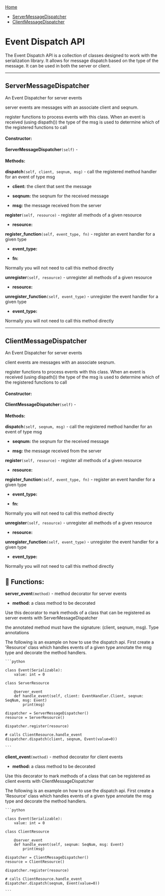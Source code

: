 [Home](../README.md)
* [ServerMessageDispatcher](#servermessagedispatcher)
* [ClientMessageDispatcher](#clientmessagedispatcher)

 # Event Dispatch API
 The Event Dispatch API is a collection of classes designed to work with the serialization library. It allows for message dispatch based on the type of the message. It can be used in both the server or client.
 
---
## ServerMessageDispatcher
An Event Dispatcher for server events

server events are messages with an associate client and seqnum.

register functions to process events with this class. When an event is received (using dispath()) the type of the msg is used to determine which of the registered functions to call




#### Constructor:

 **ServerMessageDispatcher**`(self)` - 

#### Methods:

 **dispatch**`(self, client, seqnum, msg)` - call the registered method handler for an event of type msg

  * **client:** the client that sent the message

  * **seqnum:** the seqnum for the received message

  * **msg:** the message received from the server

  

 **register**`(self, resource)` - register all methods of a given resource

  * **resource:** 

  

 **register_function**`(self, event_type, fn)` - register an event handler for a given type

  * **event_type:** 

  * **fn:** 

  Normally you will not need to call this method directly

  

 **unregister**`(self, resource)` - unregister all methods of a given resource

  * **resource:** 

  

 **unregister_function**`(self, event_type)` - unregister the event handler for a given type

  * **event_type:** 

  Normally you will not need to call this method directly

  

---
## ClientMessageDispatcher
An Event Dispatcher for server events

client events are messages with an associate seqnum.

register functions to process events with this class. When an event is received (using dispath()) the type of the msg is used to determine which of the registered functions to call




#### Constructor:

 **ClientMessageDispatcher**`(self)` - 

#### Methods:

 **dispatch**`(self, seqnum, msg)` - call the registered method handler for an event of type msg

  * **seqnum:** the seqnum for the received message

  * **msg:** the message received from the server

  

 **register**`(self, resource)` - register all methods of a given resource

  * **resource:** 

  

 **register_function**`(self, event_type, fn)` - register an event handler for a given type

  * **event_type:** 

  * **fn:** 

  Normally you will not need to call this method directly

  

 **unregister**`(self, resource)` - unregister all methods of a given resource

  * **resource:** 

  

 **unregister_function**`(self, event_type)` - unregister the event handler for a given type

  * **event_type:** 

  Normally you will not need to call this method directly

  


## :cherry_blossom: Functions:

 **server_event**`(method)` - method decorator for server events

  * **method:** a class method to be decorated

  Use this decorator to mark methods of a class that can be registered as server events with ServerMessageDispatcher

  the annotated method must have the signature: (client, seqnum, msg). Type annotations

  The following is an example on how to use the dispatch api. First create a 'Resource' class which handles events of a given type annotate the msg type and decorate the method handlers.

  

    ```python

    class Event(Serializable):
        value: int = 0

    class ServerResource

        @server_event
        def handle_event(self, client: EventHandler.Client, seqnum: SeqNum, msg: Event)
            print(msg)

    dispatcher = ServerMessageDispatcher()
    resource = ServerResource()

    dispatcher.register(resource)

    # calls ClientResource.handle_event
    dispatcher.dispatch(client, seqnum, Event(value=0))

    ```

  

 **client_event**`(method)` - method decorator for client events

  * **method:** a class method to be decorated

  Use this decorator to mark methods of a class that can be registered as client events with ClientMessageDispatcher

  The following is an example on how to use the dispatch api. First create a 'Resource' class which handles events of a given type annotate the msg type and decorate the method handlers.

  

    ```python

    class Event(Serializable):
        value: int = 0

    class ClientResource

        @server_event
        def handle_event(self, seqnum: SeqNum, msg: Event)
            print(msg)

    dispatcher = ClientMessageDispatcher()
    resource = ClientResource()

    dispatcher.register(resource)

    # calls ClientResource.handle_event
    dispatcher.dispatch(seqnum, Event(value=0))

    ```

  

